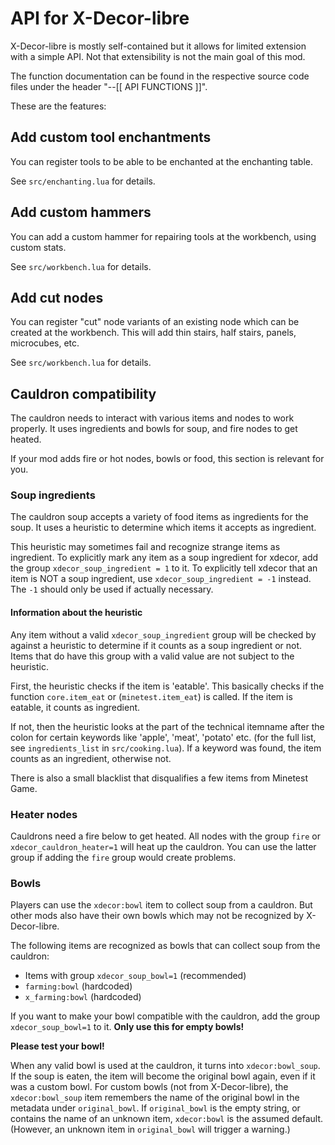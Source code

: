 # API for X-Decor-libre

X-Decor-libre is mostly self-contained but it allows for limited extension with
a simple API. Not that extensibility is not the main goal of this mod.

The function documentation can be found in the respective source code files
under the header "--[[ API FUNCTIONS ]]".

These are the features:

## Add custom tool enchantments

You can register tools to be able to be enchanted at the enchanting table.

See `src/enchanting.lua` for details.

## Add custom hammers

You can add a custom hammer for repairing tools at the workbench,
using custom stats.

See `src/workbench.lua` for details.

## Add cut nodes

You can register "cut" node variants of an existing node which can
be created at the workbench.
This will add thin stairs, half stairs, panels, microcubes, etc.

See `src/workbench.lua` for details.

## Cauldron compatibility

The cauldron needs to interact with various items and nodes to
work properly. It uses ingredients and bowls for soup, and
fire nodes to get heated.

If your mod adds fire or hot nodes, bowls or food, this section
is relevant for you.

### Soup ingredients

The cauldron soup accepts a variety of food items as ingredients for the soup.
It uses a heuristic to determine which items it accepts as ingredient.

This heuristic may sometimes fail and recognize strange items as ingredient.
To explicitly mark any item as a soup ingredient for xdecor, add the group
`xdecor_soup_ingredient = 1` to it. To explicitly tell xdecor that an item
is NOT a soup ingredient, use `xdecor_soup_ingredient = -1` instead.
The `-1` should only be used if actually necessary.

#### Information about the heuristic

Any item without a valid `xdecor_soup_ingredient` group will be checked
by against a heuristic to determine if it counts as a soup
ingredient or not. Items that do have this group with a valid
value are not subject to the heuristic.

First, the heuristic checks if the item is 'eatable'. This basically
checks if the function `core.item_eat` or (`minetest.item_eat`) is called.
If the item is eatable, it counts as ingredient.

If not, then the heuristic looks at the part of the technical itemname after
the colon for certain keywords like 'apple', 'meat', 'potato' etc.
(for the full list, see `ingredients_list` in `src/cooking.lua`).
If a keyword was found, the item counts as an ingredient, otherwise not.

There is also a small blacklist that disqualifies a few items
from Minetest Game.

### Heater nodes

Cauldrons need a fire below to get heated. All nodes with the group `fire`
or `xdecor_cauldron_heater=1` will heat up the cauldron. You can use the latter
group if adding the `fire` group would create problems.

### Bowls

Players can use the `xdecor:bowl` item to collect soup from a cauldron.
But other mods also have their own bowls which may not be recognized by
X-Decor-libre.

The following items are recognized as bowls that can collect soup from
the cauldron:

* Items with group `xdecor_soup_bowl=1` (recommended)
* `farming:bowl` (hardcoded)
* `x_farming:bowl` (hardcoded)

If you want to make your bowl compatible with the cauldron, add the group
`xdecor_soup_bowl=1` to it. **Only use this for empty bowls!**

**Please test your bowl!**

When any valid bowl is used at the cauldron, it turns into `xdecor:bowl_soup`.
If the soup is eaten, the item will become the original bowl again, even
if it was a custom bowl.
For custom bowls (not from X-Decor-libre), the `xdecor:bowl_soup` item
remembers the name of the original bowl in the metadata under
`original_bowl`. If `original_bowl` is the empty string, or contains the
name of an unknown item, `xdecor:bowl` is the assumed default.
(However, an unknown item in `original_bowl` will trigger a warning.)
